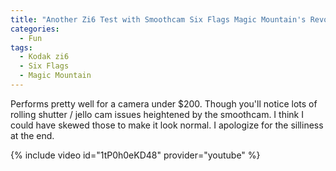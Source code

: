 ```yaml
---
title: "Another Zi6 Test with Smoothcam Six Flags Magic Mountain's Revolution"
categories:
  - Fun
tags:
  - Kodak zi6
  - Six Flags
  - Magic Mountain
---
```


Performs pretty well for a camera under $200.  Though you'll notice lots of rolling shutter / jello cam issues heightened by the smoothcam.  I think I could have skewed those to make it look normal.  I apologize for the silliness at the end.

{% include video id="1tP0h0eKD48" provider="youtube" %}
